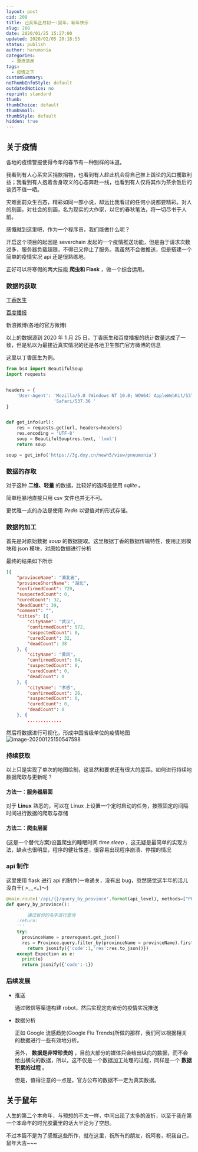 ```yaml
---
layout: post
cid: 208
title: 己亥年正月初一:鼠年，新年快乐
slug: 208
date: 2020/01/25 15:27:00
updated: 2020/02/05 20:18:55
status: publish
author: harumonia
categories:
  - 源流清泉
tags:
  - 疫情之下
customSummary:
noThumbInfoStyle: default
outdatedNotice: no
reprint: standard
thumb:
thumbChoice: default
thumbSmall:
thumbStyle: default
hidden: true
---
```


## 关于疫情

各地的疫情警报使得今年的春节有一种别样的味道。

我看到有人心系灾区捐款捐物，也看到有人趁此机会将自己推上舆论的风口攫取利益；我看到有人抱着舍身取义的心态奔赴一线，也看到有人仅将其作为茶余饭后的谈资不值一哂。

灾难面前众生百态，精彩如同一部小说，却远比我看过的任何小说都要精彩。对人的刻画，对社会的刻画，名为现实的大作家，以它的春秋笔法，将一切尽书于人前。

感慨就到这里吧，作为一个程序员，我们能做什么呢？

开启这个项目的起因是 severchain 发起的一个疫情推送功能，但是由于请求次数过多，服务器负载超限，不得已又停止了服务。我虽然不会做推送，但是搭建一个简单的疫情实况 api 还是很熟练地。

正好可以将寒假的两大技能 **爬虫和 Flask** ，做一个综合运用。

<!-- more -->

### 数据的获取

[丁香医生](https://3g.dxy.cn/newh5/view/pneumonia)

[百度播报](https://voice.baidu.com/act/newpneumonia/newpneumonia)

新浪微博(各地的官方微博)

以上的数据源到 2020 年 1 月 25 日，丁香医生和百度播报的统计数量达成了一致，但是私以为最接近真实情况的还是各地卫生部门官方微博的信息

这里以丁香医生为例。

```py
from bs4 import BeautifulSoup
import requests


headers = {
    'User-Agent': 'Mozilla/5.0 (Windows NT 10.0; WOW64) AppleWebKit/537.36 (KHTML, like Gecko) Chrome/76.0.3809.87 '
                  'Safari/537.36 '
}


def get_info(url):
    res = requests.get(url, headers=headers)
    res.encoding = 'UTF-8'
    soup = BeautifulSoup(res.text, 'lxml')
    return soup

soup = get_info('https://3g.dxy.cn/newh5/view/pneumonia')

```

### 数据的存取

对于这种 **二维、轻量** 的数据，比较好的选择是使用 _sqlite_ 。

简单粗暴地直接只用 csv 文件也并无不可。

更优雅一点的办法是使用 _Redis_ 以键值对的形式存储。

### 数据的加工

首先是对原始数据 _soup_ 的数据提取。这里根据丁香的数据传输特性，使用正则模块和 json 模块，对原始数据进行分析

最终的结果如下所示

```json
[{
    "provinceName": "湖北省",
    "provinceShortName": "湖北",
    "confirmedCount": 729,
    "suspectedCount": 0,
    "curedCount": 32,
    "deadCount": 39,
    "comment": "",
    "cities": [{
        "cityName": "武汉",
        "confirmedCount": 572,
        "suspectedCount": 0,
        "curedCount": 32,
        "deadCount": 38
    }, {
        "cityName": "黄冈",
        "confirmedCount": 64,
        "suspectedCount": 0,
        "curedCount": 0,
        "deadCount": 0
    }, {
        "cityName": "孝感",
        "confirmedCount": 26,
        "suspectedCount": 0,
        "curedCount": 0,
        "deadCount": 0
    }, {
        .............
```

然后将数据进行可视化，形成中国省级单位的疫情地图 ![image-20200125150547598](https://tva1.sinaimg.cn/large/006tNbRwgy1gb8tmiweq7j30v90m0juu.jpg)

### 持续获取

以上只是实现了单次的地图绘制，这显然和要求还有很大的差距。如何进行持续地数据爬取与更新呢？

#### 方法一：服务器层面

对于 **Linux** 熟悉的，可以在 Linux 上设置一个定时启动的任务，按照固定的间隔时间进行数据的爬取与存储

#### 方法二：爬虫层面

(这是一个替代方案)设置爬虫的睡眠时间 _time.sleep_ ，这无疑是最简单的实现方法，缺点也很明显，程序的健壮性差，很容易出现程序崩溃、停摆的情况

### api 制作

这里使用 flask 进行 api 的制作(一命通关，没有出 bug，忽然感觉这半年的活儿没白干( >﹏<。)～)

```python
@main.route('/api/{}/query_by_province'.format(api_level), methods=["POST"])
def query_by_province():
    '''
        通过省份的名字进行查询
    :return:
    '''
    try:
      provinceName = provrequest.get_json()
      res = Province.query.filter_by(provinceName = provinceName).first()
        return jsonify({'code':1,'res':res.to_json()})
    except Expection as e:
      print(e)
      return jsonify({'code':-1})
```

### 后续发展

- 推送

  通过微信等渠道构建 robot，然后实现定向省份的疫情实况推送

- 数据分析

  正如 Google 流感趋势(Google Flu Trends)所做的那样，我们可以根据相关的数据进行一些有效地分析。

  另外， **数据是非常珍贵的** ，目前大部分的媒体只会给出纵向的数据，而不会给出横向的数据，所以，这不仅是一个数据加工处理的过程，同样是一个 **数据积累的过程** 。

  但是，值得注意的一点是，官方公布的数据不一定为真实数据。

## 关于鼠年

人生的第二个本命年，与预想的不太一样，中间出现了太多的波折，以至于我在第一个本命年的时光胶囊里的话大半沦为了空想。

不过本篇不是为了感慨这些所作，就在这里，祝所有的朋友，祝阿套，祝我自己，鼠年大吉~~~
